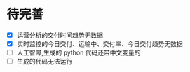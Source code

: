 # 待完善

- [x] 运营分析的交付时间趋势无数据
- [x] 实时监控的今日交付、运输中、交付率、今日交付趋势无数据
- [ ] 人工智障,生成的 python 代码还带中文变量的
- [ ] 生成的代码无法运行